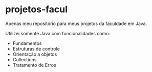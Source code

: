 # projetos-facul
Apenas meu repositório para meus projetos da faculdade em Java.

Utilizei somente Java com funcionalidades como:
- Fundamentos
- Estruturas de controle
- Orientação a objetos
- Collections
- Tratamento de Erros
